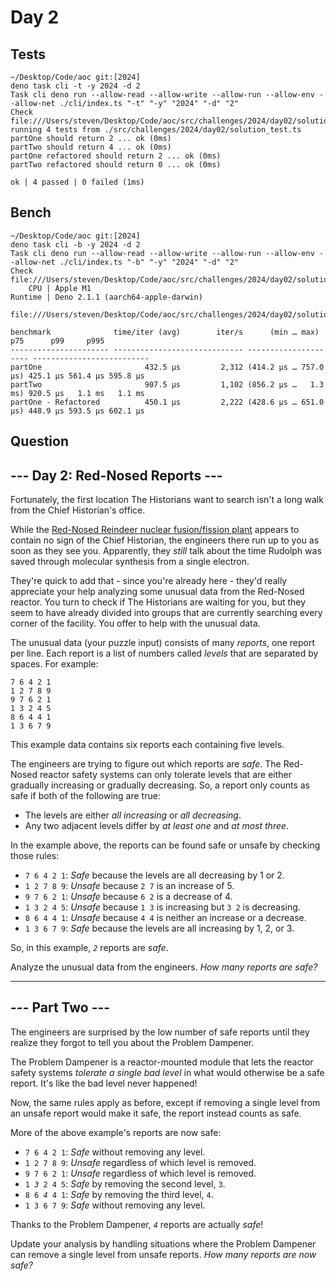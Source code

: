 # Day 2

## Tests
```shell
~/Desktop/Code/aoc git:[2024]
deno task cli -t -y 2024 -d 2
Task cli deno run --allow-read --allow-write --allow-run --allow-env --allow-net ./cli/index.ts "-t" "-y" "2024" "-d" "2"
Check file:///Users/steven/Desktop/Code/aoc/src/challenges/2024/day02/solution_test.ts
running 4 tests from ./src/challenges/2024/day02/solution_test.ts
partOne should return 2 ... ok (0ms)
partTwo should return 4 ... ok (0ms)
partOne refactored should return 2 ... ok (0ms)
partTwo refactored should return 0 ... ok (0ms)

ok | 4 passed | 0 failed (1ms)

```

## Bench
```shell
~/Desktop/Code/aoc git:[2024]
deno task cli -b -y 2024 -d 2
Task cli deno run --allow-read --allow-write --allow-run --allow-env --allow-net ./cli/index.ts "-b" "-y" "2024" "-d" "2"
Check file:///Users/steven/Desktop/Code/aoc/src/challenges/2024/day02/solution_bench.ts
    CPU | Apple M1
Runtime | Deno 2.1.1 (aarch64-apple-darwin)

file:///Users/steven/Desktop/Code/aoc/src/challenges/2024/day02/solution_bench.ts

benchmark              time/iter (avg)        iter/s      (min … max)           p75      p99     p995
---------------------- ----------------------------- --------------------- --------------------------
partOne                       432.5 µs         2,312 (414.2 µs … 757.0 µs) 425.1 µs 561.4 µs 595.8 µs
partTwo                       907.5 µs         1,102 (856.2 µs …   1.3 ms) 920.5 µs   1.1 ms   1.1 ms
partOne - Refactored          450.1 µs         2,222 (428.6 µs … 651.0 µs) 448.9 µs 593.5 µs 602.1 µs

```

## Question
<article class="day-desc"><h2>--- Day 2: Red-Nosed Reports ---</h2><p>Fortunately, the first location The Historians want to search isn't a long walk from the Chief Historian's office.</p>
<p>While the <a href="/2015/day/19">Red-Nosed Reindeer nuclear fusion/fission plant</a> appears to contain no sign of the Chief Historian, the engineers there run up to you as soon as they see you. Apparently, they <em>still</em> talk about the time Rudolph was saved through molecular synthesis from a single electron.</p>
<p>They're quick to add that - since you're already here - they'd really appreciate your help analyzing some unusual data from the Red-Nosed reactor. You turn to check if The Historians are waiting for you, but they seem to have already divided into groups that are currently searching every corner of the facility. You offer to help with the unusual data.</p>
<p>The unusual data (your puzzle input) consists of many <em>reports</em>, one report per line. Each report is a list of numbers called <em>levels</em> that are separated by spaces. For example:</p>
<pre><code>7 6 4 2 1
1 2 7 8 9
9 7 6 2 1
1 3 2 4 5
8 6 4 4 1
1 3 6 7 9
</code></pre>
<p>This example data contains six reports each containing five levels.</p>
<p>The engineers are trying to figure out which reports are <em>safe</em>. The Red-Nosed reactor safety systems can only tolerate levels that are either gradually increasing or gradually decreasing. So, a report only counts as safe if both of the following are true:</p>
<ul>
<li>The levels are either <em>all increasing</em> or <em>all decreasing</em>.</li>
<li>Any two adjacent levels differ by <em>at least one</em> and <em>at most three</em>.</li>
</ul>
<p>In the example above, the reports can be found safe or unsafe by checking those rules:</p>
<ul>
<li><code>7 6 4 2 1</code>: <em>Safe</em> because the levels are all decreasing by 1 or 2.</li>
<li><code>1 2 7 8 9</code>: <em>Unsafe</em> because <code>2 7</code> is an increase of 5.</li>
<li><code>9 7 6 2 1</code>: <em>Unsafe</em> because <code>6 2</code> is a decrease of 4.</li>
<li><code>1 3 2 4 5</code>: <em>Unsafe</em> because <code>1 3</code> is increasing but <code>3 2</code> is decreasing.</li>
<li><code>8 6 4 4 1</code>: <em>Unsafe</em> because <code>4 4</code> is neither an increase or a decrease.</li>
<li><code>1 3 6 7 9</code>: <em>Safe</em> because the levels are all increasing by 1, 2, or 3.</li>
</ul>
<p>So, in this example, <code><em>2</em></code> reports are <em>safe</em>.</p>
<p>Analyze the unusual data from the engineers. <em>How many reports are safe?</em></p>
</article>

---

<article class="day-desc"><h2 id="part2">--- Part Two ---</h2><p>The engineers are surprised by the low number of safe reports until they realize they forgot to tell you about the <span title="I need to get one of these!">Problem Dampener</span>.</p>
<p>The Problem Dampener is a reactor-mounted module that lets the reactor safety systems <em>tolerate a single bad level</em> in what would otherwise be a safe report. It's like the bad level never happened!</p>
<p>Now, the same rules apply as before, except if removing a single level from an unsafe report would make it safe, the report instead counts as safe.</p>
<p>More of the above example's reports are now safe:</p>
<ul>
<li><code>7 6 4 2 1</code>: <em>Safe</em> without removing any level.</li>
<li><code>1 2 7 8 9</code>: <em>Unsafe</em> regardless of which level is removed.</li>
<li><code>9 7 6 2 1</code>: <em>Unsafe</em> regardless of which level is removed.</li>
<li><code>1 <em>3</em> 2 4 5</code>: <em>Safe</em> by removing the second level, <code>3</code>.</li>
<li><code>8 6 <em>4</em> 4 1</code>: <em>Safe</em> by removing the third level, <code>4</code>.</li>
<li><code>1 3 6 7 9</code>: <em>Safe</em> without removing any level.</li>
</ul>
<p>Thanks to the Problem Dampener, <code><em>4</em></code> reports are actually <em>safe</em>!</p>
<p>Update your analysis by handling situations where the Problem Dampener can remove a single level from unsafe reports. <em>How many reports are now safe?</em></p>
</article>
